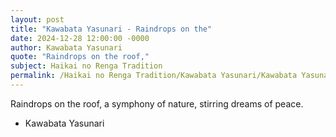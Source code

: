 ```yaml
---
layout: post
title: "Kawabata Yasunari - Raindrops on the"
date: 2024-12-28 12:00:00 -0000
author: Kawabata Yasunari
quote: "Raindrops on the roof,"
subject: Haikai no Renga Tradition
permalink: /Haikai no Renga Tradition/Kawabata Yasunari/Kawabata Yasunari - Raindrops on the
---
```


Raindrops on the roof,
a symphony of nature,
stirring dreams of peace.


- Kawabata Yasunari
